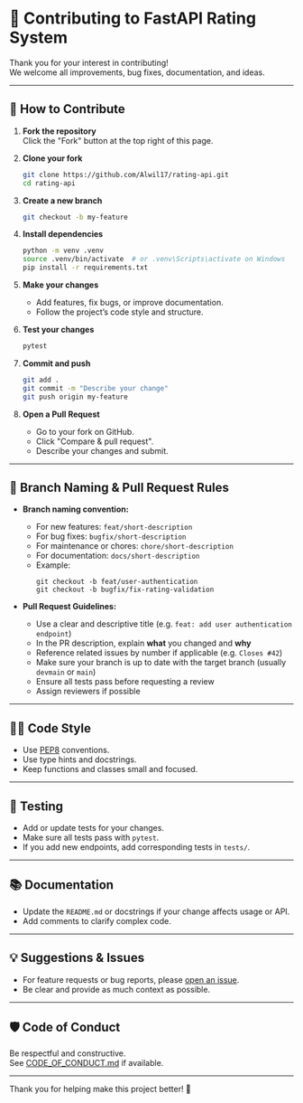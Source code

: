 # 🤝 Contributing to FastAPI Rating System

Thank you for your interest in contributing!  
We welcome all improvements, bug fixes, documentation, and ideas.

---

## 📝 How to Contribute

1. **Fork the repository**  
   Click the "Fork" button at the top right of this page.

2. **Clone your fork**
   ```bash
   git clone https://github.com/Alwil17/rating-api.git
   cd rating-api
   ```

3. **Create a new branch**
   ```bash
   git checkout -b my-feature
   ```

4. **Install dependencies**
   ```bash
   python -m venv .venv
   source .venv/bin/activate  # or .venv\Scripts\activate on Windows
   pip install -r requirements.txt
   ```

5. **Make your changes**
   - Add features, fix bugs, or improve documentation.
   - Follow the project’s code style and structure.

6. **Test your changes**
   ```bash
   pytest
   ```

7. **Commit and push**
   ```bash
   git add .
   git commit -m "Describe your change"
   git push origin my-feature
   ```

8. **Open a Pull Request**
   - Go to your fork on GitHub.
   - Click "Compare & pull request".
   - Describe your changes and submit.

---

## 🌱 Branch Naming & Pull Request Rules

- **Branch naming convention:**
  - For new features: `feat/short-description`
  - For bug fixes: `bugfix/short-description`
  - For maintenance or chores: `chore/short-description`
  - For documentation: `docs/short-description`
  - Example:  
    ```
    git checkout -b feat/user-authentication
    git checkout -b bugfix/fix-rating-validation
    ```

- **Pull Request Guidelines:**
  - Use a clear and descriptive title (e.g. `feat: add user authentication endpoint`)
  - In the PR description, explain **what** you changed and **why**
  - Reference related issues by number if applicable (e.g. `Closes #42`)
  - Make sure your branch is up to date with the target branch (usually `devmain` or `main`)
  - Ensure all tests pass before requesting a review
  - Assign reviewers if possible

---

## 🧑‍💻 Code Style

- Use [PEP8](https://www.python.org/dev/peps/pep-0008/) conventions.
- Use type hints and docstrings.
- Keep functions and classes small and focused.

---

## 🧪 Testing

- Add or update tests for your changes.
- Make sure all tests pass with `pytest`.
- If you add new endpoints, add corresponding tests in `tests/`.

---

## 📚 Documentation

- Update the `README.md` or docstrings if your change affects usage or API.
- Add comments to clarify complex code.

---

## 💡 Suggestions & Issues

- For feature requests or bug reports, please [open an issue](https://github.com/Alwil17/rating-api/issues).
- Be clear and provide as much context as possible.

---

## 🛡️ Code of Conduct

Be respectful and constructive.  
See [CODE_OF_CONDUCT.md](CODE_OF_CONDUCT.md) if available.

---

Thank you for helping make this project better! 🚀